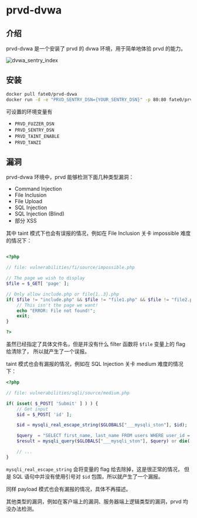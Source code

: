 # prvd-dvwa

## 介绍

prvd-dvwa 是一个安装了 prvd 的 dvwa 环境，用于简单地体验 prvd 的能力。

![dvwa_sentry_index](https://raw.githubusercontent.com/fate0/prvd/master/artwork/dvwa_sentry_index.png)


## 安装

```sh
docker pull fate0/prvd-dvwa
docker run -d -e "PRVD_SENTRY_DSN={YOUR_SENTRY_DSN}" -p 80:80 fate0/prvd-dvwa
```

可设置的环境变量有

* `PRVD_FUZZER_DSN`
* `PRVD_SENTRY_DSN`
* `PRVD_TAINT_ENABLE`
* `PRVD_TANZI`

## 漏洞

prvd-dvwa 环境中，prvd 能够检测下面几种类型漏洞：

* Command Injection
* File Inclusion
* File Upload
* SQL Injection
* SQL Injection (Blind)
* 部分 XSS

其中 taint 模式下也会有误报的情况，例如在 File Inclusion 关卡 impossible 难度的情况下：
```php

<?php 

// file: vulnerabilities/fi/source/impossible.php

// The page we wish to display 
$file = $_GET[ 'page' ]; 

// Only allow include.php or file{1..3}.php 
if( $file != "include.php" && $file != "file1.php" && $file != "file2.php" && $file != "file3.php" ) {
    // This isn't the page we want! 
    echo "ERROR: File not found!"; 
    exit; 
} 

?> 
```

虽然已经指定了具体文件名，但是并没有什么 filter 函数将 `$file` 变量上的 flag 给清除了，
所以就产生了一个误报。

taint 模式也会有漏报的情况，例如在 SQL Injection 关卡 medium 难度的情况下：

```php
<?php

// file: vulnerabilities/sqli/source/medium.php

if( isset( $_POST[ 'Submit' ] ) ) {
    // Get input
    $id = $_POST[ 'id' ];

    $id = mysqli_real_escape_string($GLOBALS["___mysqli_ston"], $id);

    $query  = "SELECT first_name, last_name FROM users WHERE user_id = $id;";
    $result = mysqli_query($GLOBALS["___mysqli_ston"], $query) or die( '<pre>' . mysqli_error($GLOBALS["___mysqli_ston"]) . '</pre>' );

    // ...
}
```

`mysqli_real_escape_string` 会将变量的 flag 给去除掉，这是很正常的情况，
但是 SQL 语句中并没有使用引号对 `$id` 包围，所以就产生了一个漏报。

同样 payload 模式也会有漏报的情况，具体不再描述。

其他类型的漏洞，例如在客户端上的漏洞、服务器端上逻辑类型的漏洞，prvd 均没办法检测。
